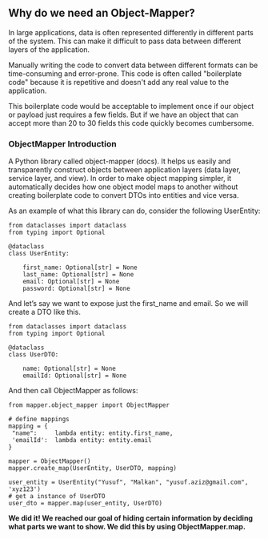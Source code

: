 ## Why do we need an Object-Mapper?

In large applications, data is often represented differently in different parts of the system. This can make it difficult to pass data between different layers of the application.

Manually writing the code to convert data between different formats can be time-consuming and error-prone. This code is often called "boilerplate code" because it is repetitive and doesn't add any real value to the application.

This boilerplate code would be acceptable to implement once if our object or payload just requires a few fields. But if we have an object that can accept more than 20 to 30 fields this code quickly becomes cumbersome.

### ObjectMapper Introduction

A Python library called object-mapper (docs). It helps us easily and transparently construct objects between application layers (data layer, service layer, and view). In order to make object mapping simpler, it automatically decides how one object model maps to another without creating boilerplate code to convert DTOs into entities and vice versa.

As an example of what this library can do, consider the following UserEntity:

```
from dataclasses import dataclass
from typing import Optional

@dataclass
class UserEntity:

    first_name: Optional[str] = None
    last_name: Optional[str] = None
    email: Optional[str] = None
    password: Optional[str] = None
```

And let’s say we want to expose just the first_name and email. So we will create a DTO like this.

```
from dataclasses import dataclass
from typing import Optional

@dataclass
class UserDTO:

    name: Optional[str] = None
    emailId: Optional[str] = None
```

And then call ObjectMapper as follows:
```
from mapper.object_mapper import ObjectMapper

# define mappings
mapping = {
 "name":     lambda entity: entity.first_name,
 'emailId':  lambda entity: entity.email
}

mapper = ObjectMapper()
mapper.create_map(UserEntity, UserDTO, mapping)

user_entity = UserEntity("Yusuf", "Malkan", "yusuf.aziz@gmail.com", 'xyz123')
# get a instance of UserDTO
user_dto = mapper.map(user_entity, UserDTO)
```
**We did it! We reached our goal of hiding certain information by deciding what parts we want to show. We did this by using ObjectMapper.map.**
